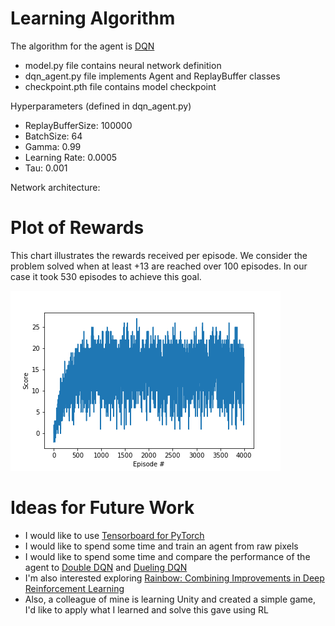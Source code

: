 
# Learning Algorithm

The algorithm for the agent is [DQN](https://arxiv.org/pdf/1312.5602.pdf)

* model.py file contains neural network definition
* dqn_agent.py file implements Agent and ReplayBuffer classes
* checkpoint.pth file contains model checkpoint 

Hyperparameters (defined in dqn_agent.py)

* ReplayBufferSize: 100000
* BatchSize: 64
* Gamma: 0.99
* Learning Rate: 0.0005
* Tau: 0.001


Network architecture:


# Plot of Rewards

This chart illustrates the rewards received per episode. We consider the problem solved when at least +13 are reached over 100 episodes. In our case it took 530 episodes to achieve this goal.

![Rewards per episode](rewards_per_episode.png)

# Ideas for Future Work

* I would like to use [Tensorboard for PyTorch](https://github.com/lanpa/tensorboardX)
* I would like to spend some time and train an agent from raw pixels
* I would like to spend some time and compare the performance of the agent to [Double DQN](https://arxiv.org/abs/1509.06461) and [Dueling DQN](https://arxiv.org/abs/1511.06581)
* I'm also interested exploring [Rainbow: Combining Improvements in Deep Reinforcement Learning](https://arxiv.org/abs/1710.02298)
* Also, a colleague of mine is learning Unity and created a simple game, I'd like to apply what I learned and solve this gave using RL
